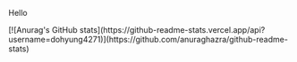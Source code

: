 <p>
Hello
</p>
[![Anurag's GitHub stats](https://github-readme-stats.vercel.app/api?username=dohyung4271)](https://github.com/anuraghazra/github-readme-stats)
